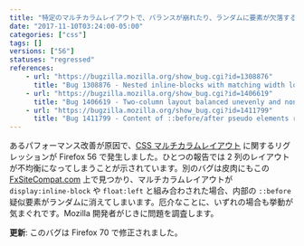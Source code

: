 ```yaml
---
title: "特定のマルチカラムレイアウトで、バランスが崩れたり、ランダムに要素が欠落する場合があります"
date: "2017-11-10T03:24:00-05:00"
categories: ["css"]
tags: []
versions: ["56"]
statuses: "regressed"
references:
    - url: "https://bugzilla.mozilla.org/show_bug.cgi?id=1308876"
      title: "Bug 1308876 - Nested inline-blocks with matching width locks up browser due to O(2^depth) reflow performance"
    - url: "https://bugzilla.mozilla.org/show_bug.cgi?id=1406619"
      title: "Bug 1406619 - Two-column layout balanced unevenly and nondeterministically since Firefox 56"
    - url: "https://bugzilla.mozilla.org/show_bug.cgi?id=1411799"
      title: "Bug 1411799 - Content of ::before/after pseudo elements randomly disappears when display:inline-block and float are used"
---
```

あるパフォーマンス改善が原因で、[CSS マルチカラムレイアウト](https://developer.mozilla.org/docs/Web/CSS/CSS_Columns) に関するリグレッションが Firefox 56 で発生しました。ひとつの報告では 2 列のレイアウトが不均衡になってしまうことが示されています。別のバグは皮肉にもこの [FxSiteCompat.com](https://www.fxsitecompat.dev/ja/docs/) 上で見つかり、マルチカラムレイアウトが `display:inline-block` や `float:left` と組み合わされた場合、内部の `::before` 疑似要素がランダムに消えてしまいます。厄介なことに、いずれの場合も挙動が気まぐれです。Mozilla 開発者がじきに問題を調査します。

**更新**: このバグは Firefox 70 で修正されました。
